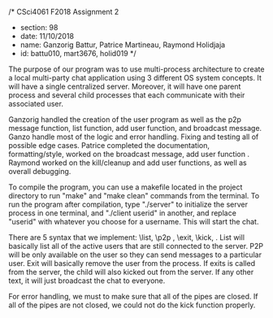 /* CSci4061 F2018 Assignment 2
* section: 98
* date: 11/10/2018
* name: Ganzorig Battur, Patrice Martineau, Raymond Holidjaja
* id: battu010, mart3676, holid019
*/

The purpose of our program was to use multi-process architecture to create a local multi-party chat application using 3 different OS system concepts. It will have a single centralized server. Moreover, it will have one parent process and several child processes that each communicate with their associated user. 

Ganzorig handled the creation of the user program as well as the p2p message function, list function, add user function, and broadcast message. Ganzo handle most of the logic and error handling. Fixing and testing all of possible edge cases. Patrice completed the documentation, formatting/style, worked on the broadcast message, add user function . Raymond worked on the kill/cleanup and add user functions, as well as overall debugging.

To compile the program, you can use a makefile located in the project directory to run "make" and "make clean" commands from the terminal. To run the program after compilation, type "./server" to initialize the server process in one terminal, and "./client userid" in another, and replace "userid" with whatever you choose for a username. This will start the chat.

There are 5 syntax that we implement: \list, \p2p <username> <message>, \exit, \kick, <any-other-text>. List will basically list all of the active users that are still connected to the server. P2P will be only available on the user so they can send messages to a particular user. 
Exit will basically remove the user from the process. If exits is called from the server, the child will also kicked out from the server. If any other text, it will just broadcast the chat to everyone. 
  
For error handling, we must to make sure that all of the pipes are closed. If all of the pipes are not closed, we could not do the kick function properly. 
